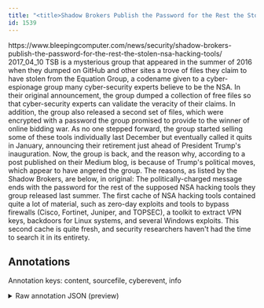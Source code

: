 ```yaml
---
title: "<title>Shadow Brokers Publish the Password for the Rest the Stolen NSA Hacking Tools</title>"
id: 1539
---
```


<title>Shadow Brokers Publish the Password for the Rest the Stolen NSA Hacking Tools</title>
<source> https://www.bleepingcomputer.com/news/security/shadow-brokers-publish-the-password-for-the-rest-the-stolen-nsa-hacking-tools/ </source>
<date> 2017_04_10 </date>
<text>
TSB is a mysterious group that appeared in the summer of 2016 when they dumped on GitHub and other sites a trove of files they claim to have stolen from the Equation Group, a codename given to a cyber-espionage group many cyber-security experts believe to be the NSA.
In their original announcement, the group dumped a collection of free files so that cyber-security experts can validate the veracity of their claims.
In addition, the group also released a second set of files, which were encrypted with a password the group promised to provide to the winner of online bidding war.
As no one stepped forward, the group started selling some of these tools individually last December but eventually called it quits in January, announcing their retirement just ahead of President Trump's inauguration.
Now, the group is back, and the reason why, according to a post published on their Medium blog, is because of Trump's political moves, which appear to have angered the group.
The reasons, as listed by the Shadow Brokers, are below, in original:
The politically-charged message ends with the password for the rest of the supposed NSA hacking tools they group released last summer.
The first cache of NSA hacking tools contained quite a lot of material, such as zero-day exploits and tools to bypass firewalls (Cisco, Fortinet, Juniper, and TOPSEC), a toolkit to extract VPN keys, backdoors for Linux systems, and several Windows exploits.
This second cache is quite fresh, and security researchers haven't had the time to search it in its entirety.
</text>



## Annotations

Annotation keys: content, sourcefile, cyberevent, info

<details>
<summary>Raw annotation JSON (preview)</summary>

```json
{
  "content": "TSB is a mysterious group that appeared in the summer of 2016 when they dumped on GitHub and other sites a trove of files they claim to have stolen from the Equation Group, a codename given to a cyber-espionage group many cyber-security experts believe to be the NSA. In their original announcement, the group dumped a collection of free files so that cyber-security experts can validate the veracity of their claims. In addition, the group also released a second set of files, which were encrypted with a password the group promised to provide to the winner of online bidding war. As no one stepped forward, the group started selling some of these tools individually last December but eventually called it quits in January, announcing their retirement just ahead of President Trump's inauguration. Now, the group is back, and the reason why, according to a post published on their Medium blog, is because of Trump's political moves, which appear to have angered the group. The reasons, as listed by the Shadow Brokers, are below, in original: The politically-charged message ends with the password for the rest of the supposed NSA hacking tools they group released last summer. The first cache of NSA hacking tools contained quite a lot of material, such as zero-day exploits and tools to bypass firewalls (Cisco, Fortinet, Juniper, and TOPSEC), a toolkit to extract VPN keys, backdoors for Linux systems, and several Windows exploits. This second cache is quite fresh, and security researchers haven't had the time to search it in its entirety",
  "sourcefile": "1539.txt",
  "cyberevent": {
    "hopper": [
      {
        "index": 0,
        "relation": "Same",
        "events": [
          {
            "index": "E1",
            "type": "Attack",
            "realis": "Actual",
            "nugget": {
              "startOffset": 72,
              "index": "T2",
              "endOffset": 78,
              "text": "dumped"
            },
            "argument": [
              {
                "index": "T3",
                "text": "they",
                "endOffset": 71,
                "role": {
                  "type": "Attacker"
                },
                "startOffset": 67,
                "type": "Organization"
              },
              {
                "index": "T4",
                "external_reference": {
                  "dbpediaURI": "http://dbpedia.org/resource/Trustee_Savings_Bank",
                  "wikidataid": "Q7671560"
                },
                "endOffset": 3,
                "role": {
                  "type": "Attacker"
                },
                "text": "TSB",
                "startOffset": 0,
                "type": "Organization"
              },
              {
                "index": "T1",
                "text": "a trove of files",
                "endOffset": 121,
                "role": {
                  "type": "Compromised-Data"
                },
                "startOffset": 105,
                "type": "Data"
              },
              {
                "index": "T11",
                "text": "2016",
                "endOffset": 61,
                "role": {
                  "type": "Time"
                },
                "startOffset": 57,
                "type": "Time"
              },
              {
                "index": "T12",
                "text": "mysterious group",
                "endOffset": 25,
                "role": {
                  "type": "Attacker"
                },
                "startOffset": 9,
                "type": "Organization"
              }
            ],
            "subtype": "Databreach"
          },
          {
            "index": "E2",
            "type": "Attack",
            "realis": "Actual",
            "nugget": {
              "startOffset": 136,
              "index": "T5",
              "endOffset": 147,
              "text": "have stolen"
            },
            "argument": [
              {
         
```
</details>
